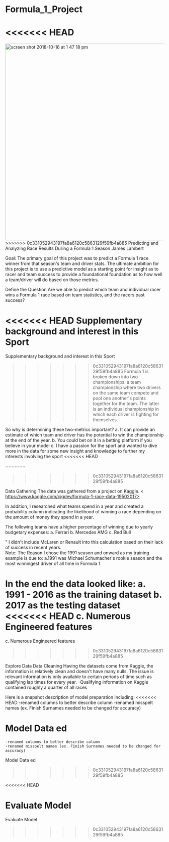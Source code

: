 # Formula_1_Project
<<<<<<< HEAD
=======
<img width="622" alt="screen shot 2018-10-16 at 1 47 18 pm" src="https://user-images.githubusercontent.com/34430819/47047205-cef95800-d14b-11e8-9e3f-532e9c6c61fb.png">
>>>>>>> 0c331052943197fa8a6120c5863129f59fb4a885
Predicting and Analyzing Race Results During a Formula 1 Season
James Lambert

Goal:  The primary goal of this project was to predict a Formula 1 race winner from that season's team and driver stats.  The ultimate ambition for this project is to use a predictive model as a starting point for insight as to racer and team success to provide a foundational foundation as to how well a team/driver will do based on those metrics.


Define the Question
Are we able to predict which team and individual racer wins a Formula 1 race based on team statistics, and the racers past success?

<<<<<<< HEAD
Supplementary background and interest in this Sport
=======
Supplementary background and interest in this Sport 
>>>>>>> 0c331052943197fa8a6120c5863129f59fb4a885
Formula 1 is broken down into two championships: a team championship where two drivers on the same team compete and pool one another's points together for the team.  The latter is an individual championship in which each driver is fighting for themselves.  

So why is determining these two-metrics important?
a.  It can provide an estimate of which team and driver has the potential to win the championship at the end of the year.
	b.  You could bet on it in a betting platform if you believe in your model
c.  I have a passion for the sport and wanted to dive more in the data for some new insight and knowledge to further my interests involving the sport
<<<<<<< HEAD


=======
	
>>>>>>> 0c331052943197fa8a6120c5863129f59fb4a885

Data Gathering
The data was gathered from a project on Kaggle.
< https://www.kaggle.com/cjgdev/formula-1-race-data-19502017>  

In addition, I researched what teams spend in a year and created a probability column indicating the likelihood of winning a race depending on the amount of money they spend in a year.

The following teams have a higher percentage of winning due to yearly budgetary expenses:
a.	Ferrari
b.	Mercedes AMG
c.	Red Bull

"	I didn't include McLaren or Renault into this calculation based on their lack of success in recent years.  
Note: The Reason I chose the 1991 season and onward as my training example is due to:
a.1991 was Michael Schumacher's rookie season and the most winningest driver of all time in Formula 1

In the end the data looked like:
a. 1991 - 2016 as the training dataset
b. 2017 as the testing dataset
<<<<<<< HEAD
c. Numerous Engineered features
=======
c. Numerous Engineered features 
>>>>>>> 0c331052943197fa8a6120c5863129f59fb4a885

Explore Data
Data Cleaning
Having the datasets come from Kaggle, the information is relatively clean and doesn't have many nulls.  The issue is relevant information is only available to certain periods of time such as qualifying lap times for every year.
	-Qualifying information on Kaggle contained roughly a quarter of all races

Here is a snapshot description of model preparation including:
<<<<<<< HEAD
	-renamed columns to better describe column
	-renamed misspelt names (ex. Finish Surnames needed to be changed for accuracy)

Model Data
ed
=======
	-renamed columns to better describe column 
	-renamed misspelt names (ex. Finish Surnames needed to be changed for accuracy)
	
Model Data
ed
	
	
>>>>>>> 0c331052943197fa8a6120c5863129f59fb4a885









<<<<<<< HEAD


Evaluate Model
=======
Evaluate Model



>>>>>>> 0c331052943197fa8a6120c5863129f59fb4a885
